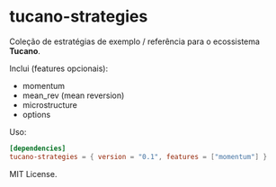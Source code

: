 # tucano-strategies

Coleção de estratégias de exemplo / referência para o ecossistema **Tucano**.

Inclui (features opcionais):
- momentum
- mean_rev (mean reversion)
- microstructure
- options

Uso:
```toml
[dependencies]
tucano-strategies = { version = "0.1", features = ["momentum"] }
```

MIT License.
